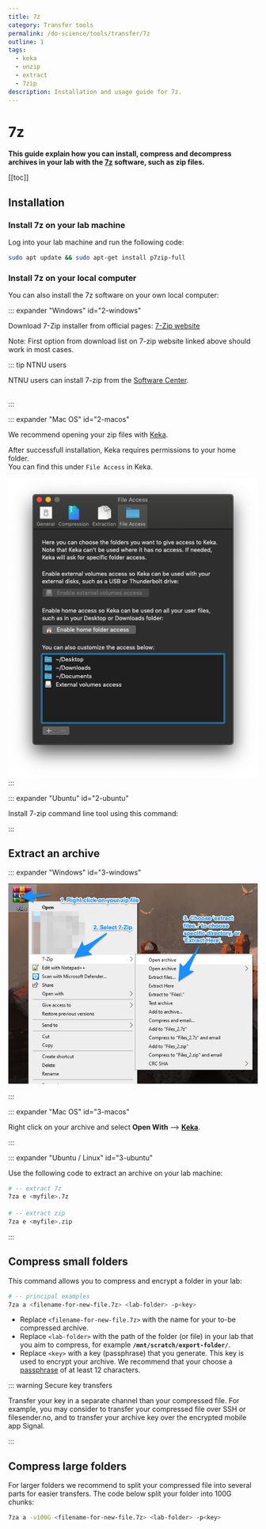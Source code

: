 ```yaml
---
title: 7z
category: Transfer tools
permalink: /do-science/tools/transfer/7z
outline: 1
tags:
  - keka
  - unzip
  - extract
  - 7zip
description: Installation and usage guide for 7z.
---
```


# 7z

**This guide explain how you can install, compress and decompress archives in your lab with the [7z](https://www.7-zip.org/7z.html) software, such as zip files.**

[[toc]]

## Installation

### Install 7z on your lab machine

Log into your lab machine and run the following code:

```bash
sudo apt update && sudo apt-get install p7zip-full
```

### Install 7z on your local computer

You can also install the 7z software on your own local computer:

::: expander "Windows" id="2-windows"

Download 7-Zip installer from official pages: [7-Zip website](https://www.7-zip.org/download.html)

Note: First option from download list on 7-zip website linked above should work in most cases.

  ::: tip NTNU users

  NTNU users can install 7-zip from the [Software Center](https://innsida.ntnu.no/wiki/-/wiki/English/Software+overview).<br /><br />

:::


::: expander "Mac OS" id="2-macos"

We recommend opening your zip files with [Keka](https://www.keka.io/en/download).  

After successfull installation, Keka requires permissions to your home folder.  
You can find this under `File Access` in Keka.

![keka1](./images/keka1.png)
:::


::: expander "Ubuntu" id="2-ubuntu"

Install 7-zip command line tool using this command:

<CopyInput
    :value='`sudo apt update && sudo apt-get install p7zip-full`'
    label=""
    prefix=""
/>

:::


## Extract an archive

::: expander "Windows" id="3-windows"

![7zip_picture](./images/1.picture_7-zip.png)

:::

::: expander "Mac OS" id="3-macos"

Right click on your archive and select **Open With** --> [**Keka**](/do-science/tools/transfer/7z#detail-2-macos).

:::

::: expander "Ubuntu / Linux" id="3-ubuntu"

Use the following code to extract an archive on your lab machine:

```bash
# -- extract 7z
7za e <myfile>.7z

# -- extract zip
7za e <myfile>.zip
```
:::



## Compress small folders

This command allows you to compress and encrypt a folder in your lab:

```bash
# -- principal examples
7za a <filename-for-new-file.7z> <lab-folder> -p<key>
```

- Replace `<filename-for-new-file.7z>` with the name for your to-be compressed archive.
- Replace `<lab-folder>` with the path of the folder (or file) in your lab that you aim to compress, for example **`/mnt/scratch/export-folder/`**.
- Replace `<key>` with a key (passphrase) that you generate. This key is used to encrypt your archive. We recommend that your choose a [passphrase](/do-science/lab-access/configure-ssh#_3-2-design-a-passphrase) of at least 12 characters.

::: warning Secure key transfers

Transfer your key in a separate channel than your compressed file. For example, you may consider to transfer your compressed file over SSH or filesender.no, and to transfer your archive key over the encrypted mobile app Signal.

:::

## Compress large folders

For larger folders we recommend to split your compressed file into several parts for easier transfers. The code below split your folder into 100G chunks:

```bash
7za a -v100G <filename-for-new-file.7z> <lab-folder> -p<key>
```

